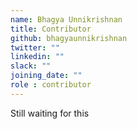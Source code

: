 ```yaml
---
name: Bhagya Unnikrishnan
title: Contributor
github: bhagyaunnikrishnan
twitter: ""
linkedin: ""
slack: ""
joining_date: ""
role : contributor
---
```


Still waiting for this
